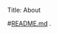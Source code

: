 Title: About

#[README.md](https://github.com/nairobilug/pelican-alchemy/blob/master/README.md) <i class="fa fa-github-alt"></i>.
